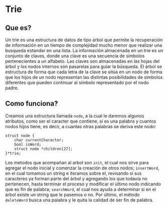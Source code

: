# Trie

## Que es?

Un trie es una estructura de datos de tipo árbol que permite la recuperación de información 
en un tiempo de complejidad mucho menor que realizar una busqueda estandar en una lista. 
La información almacenada en un trie es un conjunto de claves, donde una clave es una 
secuencia de símbolos pertenecientes a un alfabeto. Las claves son almacenadas en las hojas del árbol 
y los nodos internos son pasarelas para guiar la búsqueda. El árbol se estructura de forma que 
cada letra de la clave se sitúa en un nodo de forma que los hijos de un nodo representan 
las distintas posibilidades de símbolos diferentes que pueden continuar al símbolo representado por el nodo padre.
## Como funciona?

Creamos una estructura llamada `nodo`, a la cual le daremos algunos atributos, como ser el caracter que contiene, si es una palabra
y cuantos nodos hijos tiene, es decir, a cuantas otras palabras se deriva este nodo:
```
struct node {
    char currentCharacter;       
    bool isWord;                
    struct node *children[27];  
}*trie;
```
Los metodos que acompañan al arbol son `init`, el cual nos sirve para agregar el nodo inicial y comenzar la creación de otros nodos;
`insertWord`, en el cual tomamos un string e iteramos sobre el, revisando si sus caracteres ya forman parte del árbol y agregando los que todavía no pertenecen, hasta terminar el proceso y modificar el último nodo indicando que es fin de palabra; `searchWord`, el cual nos ayuda a determinar si en el árbol existe un string que le pasemos o no. Por último, el método `deleteWord` busca una palabra y le quita la calidad de ser fin de palabra.
